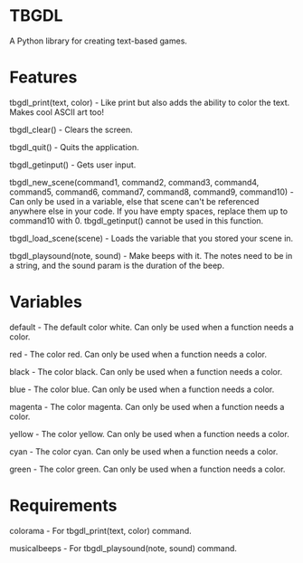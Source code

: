 # TBGDL
A Python library for creating text-based games.

# Features
tbgdl_print(text, color) - Like print but also adds the ability to color the text. Makes cool ASCII art too!

tbgdl_clear() - Clears the screen.

tbgdl_quit() - Quits the application.

tbgdl_getinput() - Gets user input.

tbgdl_new_scene(command1, command2, command3, command4, command5, command6, command7, command8, command9, command10) - Can only be used in a variable, else that scene can't be referenced anywhere else in your code. If you have empty spaces, replace them up to command10 with 0. tbgdl_getinput() cannot be used in this function.

tbgdl_load_scene(scene) - Loads the variable that you stored your scene in.

tbgdl_playsound(note, sound) - Make beeps with it. The notes need to be in a string, and the sound param is the duration of the beep. 

# Variables
default - The default color white. Can only be used when a function needs a color.

red - The color red. Can only be used when a function needs a color.

black - The color black. Can only be used when a function needs a color.

blue - The color blue. Can only be used when a function needs a color.

magenta - The color magenta. Can only be used when a function needs a color.

yellow - The color yellow. Can only be used when a function needs a color.

cyan - The color cyan. Can only be used when a function needs a color.

green - The color green. Can only be used when a function needs a color.

# Requirements

colorama - For tbgdl_print(text, color) command.

musicalbeeps - For tbgdl_playsound(note, sound) command.
